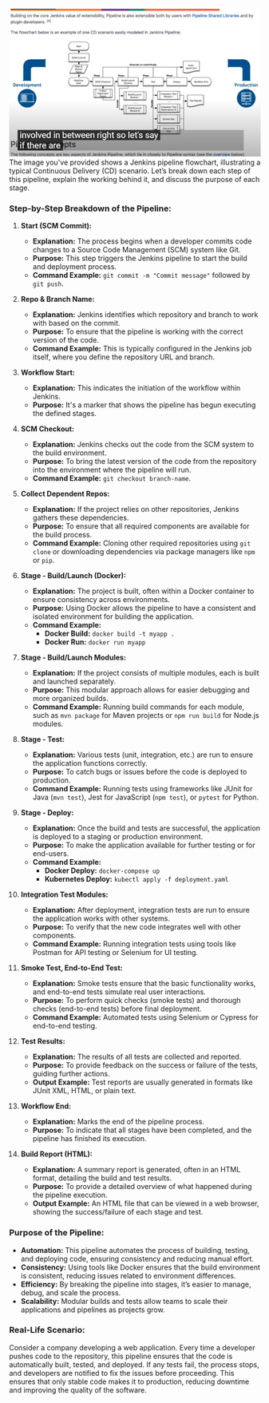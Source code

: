 ![alt text](image.png)
The image you've provided shows a Jenkins pipeline flowchart, illustrating a typical Continuous Delivery (CD) scenario. Let’s break down each step of this pipeline, explain the working behind it, and discuss the purpose of each stage.

### **Step-by-Step Breakdown of the Pipeline:**

1. **Start (SCM Commit):**
   - **Explanation:** The process begins when a developer commits code changes to a Source Code Management (SCM) system like Git.
   - **Purpose:** This step triggers the Jenkins pipeline to start the build and deployment process.
   - **Command Example:** `git commit -m "Commit message"` followed by `git push`.

2. **Repo & Branch Name:**
   - **Explanation:** Jenkins identifies which repository and branch to work with based on the commit.
   - **Purpose:** To ensure that the pipeline is working with the correct version of the code.
   - **Command Example:** This is typically configured in the Jenkins job itself, where you define the repository URL and branch.

3. **Workflow Start:**
   - **Explanation:** This indicates the initiation of the workflow within Jenkins.
   - **Purpose:** It's a marker that shows the pipeline has begun executing the defined stages.

4. **SCM Checkout:**
   - **Explanation:** Jenkins checks out the code from the SCM system to the build environment.
   - **Purpose:** To bring the latest version of the code from the repository into the environment where the pipeline will run.
   - **Command Example:** `git checkout branch-name`.

5. **Collect Dependent Repos:**
   - **Explanation:** If the project relies on other repositories, Jenkins gathers these dependencies.
   - **Purpose:** To ensure that all required components are available for the build process.
   - **Command Example:** Cloning other required repositories using `git clone` or downloading dependencies via package managers like `npm` or `pip`.

6. **Stage - Build/Launch (Docker):**
   - **Explanation:** The project is built, often within a Docker container to ensure consistency across environments.
   - **Purpose:** Using Docker allows the pipeline to have a consistent and isolated environment for building the application.
   - **Command Example:**
     - **Docker Build:** `docker build -t myapp .`
     - **Docker Run:** `docker run myapp`

7. **Stage - Build/Launch Modules:**
   - **Explanation:** If the project consists of multiple modules, each is built and launched separately.
   - **Purpose:** This modular approach allows for easier debugging and more organized builds.
   - **Command Example:** Running build commands for each module, such as `mvn package` for Maven projects or `npm run build` for Node.js modules.

8. **Stage - Test:**
   - **Explanation:** Various tests (unit, integration, etc.) are run to ensure the application functions correctly.
   - **Purpose:** To catch bugs or issues before the code is deployed to production.
   - **Command Example:** Running tests using frameworks like JUnit for Java (`mvn test`), Jest for JavaScript (`npm test`), or `pytest` for Python.

9. **Stage - Deploy:**
   - **Explanation:** Once the build and tests are successful, the application is deployed to a staging or production environment.
   - **Purpose:** To make the application available for further testing or for end-users.
   - **Command Example:**
     - **Docker Deploy:** `docker-compose up`
     - **Kubernetes Deploy:** `kubectl apply -f deployment.yaml`

10. **Integration Test Modules:**
    - **Explanation:** After deployment, integration tests are run to ensure the application works with other systems.
    - **Purpose:** To verify that the new code integrates well with other components.
    - **Command Example:** Running integration tests using tools like Postman for API testing or Selenium for UI testing.

11. **Smoke Test, End-to-End Test:**
    - **Explanation:** Smoke tests ensure that the basic functionality works, and end-to-end tests simulate real user interactions.
    - **Purpose:** To perform quick checks (smoke tests) and thorough checks (end-to-end tests) before final deployment.
    - **Command Example:** Automated tests using Selenium or Cypress for end-to-end testing.

12. **Test Results:**
    - **Explanation:** The results of all tests are collected and reported.
    - **Purpose:** To provide feedback on the success or failure of the tests, guiding further actions.
    - **Output Example:** Test reports are usually generated in formats like JUnit XML, HTML, or plain text.

13. **Workflow End:**
    - **Explanation:** Marks the end of the pipeline process.
    - **Purpose:** To indicate that all stages have been completed, and the pipeline has finished its execution.

14. **Build Report (HTML):**
    - **Explanation:** A summary report is generated, often in an HTML format, detailing the build and test results.
    - **Purpose:** To provide a detailed overview of what happened during the pipeline execution.
    - **Output Example:** An HTML file that can be viewed in a web browser, showing the success/failure of each stage and test.

### **Purpose of the Pipeline:**

- **Automation:** This pipeline automates the process of building, testing, and deploying code, ensuring consistency and reducing manual effort.
- **Consistency:** Using tools like Docker ensures that the build environment is consistent, reducing issues related to environment differences.
- **Efficiency:** By breaking the pipeline into stages, it’s easier to manage, debug, and scale the process.
- **Scalability:** Modular builds and tests allow teams to scale their applications and pipelines as projects grow.

### **Real-Life Scenario:**

Consider a company developing a web application. Every time a developer pushes code to the repository, this pipeline ensures that the code is automatically built, tested, and deployed. If any tests fail, the process stops, and developers are notified to fix the issues before proceeding. This ensures that only stable code makes it to production, reducing downtime and improving the quality of the software.